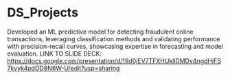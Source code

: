 # DS_Projects
Developed an ML predictive model for detecting fraudulent online transactions, leveraging classification methods and validating performance with precision-recall curves, showcasing expertise in forecasting and model evaluation.
LINK TO SLIDE DECK: https://docs.google.com/presentation/d/19d0jEV7TFXHUkllDMDv4ngdHjFS7kvyk4pdOD8N6W-U/edit?usp=sharing
